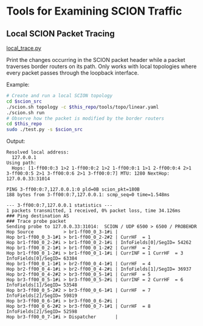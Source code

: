 Tools for Examining SCION Traffic
=================================

Local SCION Packet Tracing
--------------------------
[local_trace.py](./local_trace.py)

Print the changes occurring in the SCION packet header while a packet traverses border routers on
its path. Only works with local topologies where every packet passes through the loopback interface.

Example:
```bash
# Create and run a local SCION topology
cd $scion_src
./scion.sh topology -c $this_repo/tools/topo/linear.yaml
./scion.sh run
# Observe how the packet is modified by the border routers
cd $this_repo
sudo ./test.py -s $scion_src
```

Output:
```
Resolved local address:
  127.0.0.1
Using path:
  Hops: [1-ff00:0:3 1>2 1-ff00:0:2 1>2 1-ff00:0:1 1>1 2-ff00:0:4 2>1 3-ff00:0:5 2>1 3-ff00:0:6 2>1 3-ff00:0:7] MTU: 1280 NextHop: 127.0.0.33:31014

PING 3-ff00:0:7,127.0.0.1:0 pld=0B scion_pkt=180B
188 bytes from 3-ff00:0:7,127.0.0.1: scmp_seq=0 time=1.548ms

--- 3-ff00:0:7,127.0.0.1 statistics ---
1 packets transmitted, 1 received, 0% packet loss, time 34.126ms
### Ping destination AS
### Trace probe packet
Sending probe to 127.0.0.33:31014:  SCION / UDP 6500 > 6500 / PROBEHDR
Hop Source           > br1-ff00_0_3-1#i |
Hop br1-ff00_0_3-1#1 > br1-ff00_0_2-2#2 | CurrHF  = 1
Hop br1-ff00_0_2-2#i > br1-ff00_0_2-1#i | InfoFields[0]/SegID= 54262
Hop br1-ff00_0_2-1#1 > br1-ff00_0_1-2#2 | CurrHF  = 2
Hop br1-ff00_0_1-2#i > br1-ff00_0_1-1#i | CurrINF = 1 CurrHF  = 3 InfoFields[0]/SegID= 63384
Hop br1-ff00_0_1-1#1 > br2-ff00_0_4-1#1 | CurrHF  = 4
Hop br2-ff00_0_4-1#i > br2-ff00_0_4-2#i | InfoFields[1]/SegID= 36937
Hop br2-ff00_0_4-2#2 > br3-ff00_0_5-1#1 | CurrHF  = 5
Hop br3-ff00_0_5-1#i > br3-ff00_0_5-2#i | CurrINF = 2 CurrHF  = 6 InfoFields[1]/SegID= 53548
Hop br3-ff00_0_5-2#2 > br3-ff00_0_6-1#1 | CurrHF  = 7 InfoFields[2]/SegID= 59819
Hop br3-ff00_0_6-1#i > br3-ff00_0_6-2#i |
Hop br3-ff00_0_6-2#2 > br3-ff00_0_7-1#1 | CurrHF  = 8 InfoFields[2]/SegID= 52598
Hop br3-ff00_0_7-1#i > Dispatcher       |
```
